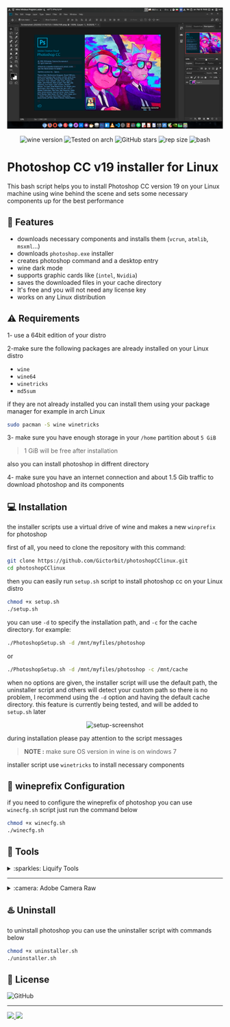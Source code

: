 
<div align="center" class="tip" markdown="1" style>

![screenshot](Screenshot.png)

![wine version](https://img.shields.io/badge/wine-%E2%96%B25.22-red) ![Tested on arch](https://img.shields.io/badge/Tested%20on-Archlinux-brightgreen) ![GitHub stars](https://img.shields.io/github/stars/Gictorbit/photoshopCClinux) ![rep size](https://img.shields.io/github/repo-size/gictorbit/photoshopCClinux) ![bash](https://img.shields.io/badge/bash-5.0-yellowgreen)
</div>

# Photoshop CC v19 installer for Linux
This bash script helps you to install Photoshop CC version 19 on your Linux machine using wine behind the scene
and sets some necessary components up for the best performance

## :rocket: Features
* downloads necessary components and installs them (`vcrun`, `atmlib`, `msxml`...)
* downloads `photoshop.exe` installer
* creates photoshop command and a desktop entry
* wine dark mode
* supports graphic cards like (`intel`, `Nvidia`)
* saves the downloaded files in your cache directory
* It's free and you will not need any license key
* works on any Linux distribution

## :warning: Requirements
1- use a 64bit edition of your distro

2-make sure the following packages are already installed on your Linux distro
* `wine`
* `wine64`
* `winetricks`
* `md5sum`


if they are not already installed you can install them using your package manager for example in arch Linux
```bash
sudo pacman -S wine winetricks
``` 
3- make sure you have enough storage in your `/home` partition about `5 GiB`
> 1 GiB will be free after installation

also you can install photoshop in diffrent directory

4- make sure you have an internet connection and about 1.5 Gib traffic to download photoshop and its components

## :computer: Installation

the installer scripts use a virtual drive of wine and makes a new `winprefix` for photoshop

first of all, you need to clone the repository with this command:
```bash
git clone https://github.com/Gictorbit/photoshopCClinux.git
cd photoshopCClinux
```
then you can easily run `setup.sh` script to install photoshop cc on your Linux distro

```bash
chmod +x setup.sh
./setup.sh
```

you can use `-d` to specify the installation path, and `-c` for the cache directory.
for example:
```bash
./PhotoshopSetup.sh -d /mnt/myfiles/photoshop
```
or
```bash
./PhotoshopSetup.sh -d /mnt/myfiles/photoshop -c /mnt/cache
```
when no options are given, the installer script will use the default path, 
the uninstaller script and others will detect your custom path so there is no problem,
I recommend using the `-d` option  and having the default cache directory.
this feature is currently being tested, and will be added to `setup.sh` later


<div align="center" class="tip" markdown="1" style>

![setup-screenshot](images/setup-screenshot.png)
</div>

during installation please pay attention to the script messages

> **NOTE :** make sure OS version in wine is on windows 7

installer script use `winetricks` to install necessary components

## :wine_glass: wineprefix Configuration
if you need to configure the wineprefix of photoshop you can use `winecfg.sh` script just run the command below
```bash
chmod +x winecfg.sh
./winecfg.sh
```
## :hammer: Tools

<details>
<summary>:sparkles: Liquify Tools</summary>
as you know photoshop has many useful tools like `Liquify Tools`.</br>

if you get some errors while working with these tools,
It may because of the graphics card.</br>

photoshop uses the `GPU` to process these tools so before using these tools make sure that your graphics card `(Nvidia, AMD)` is configured correctly in your Linux machine.
</br>The other solution is you can configure photoshop to use your `CPU` for image processing. to do that, follow the steps below:

* go to edit tab and open `preferences` or `[ctrl+K]`
* then go to the `performance` tab
* in the graphics processor settings section, uncheck `Use graphics processor`

![](https://user-images.githubusercontent.com/34630603/80861998-117b7a80-8c87-11ea-8f56-079f43dfafd9.png)
</details>

---
<details>
<summary>:camera: Adobe Camera Raw</summary>

another useful adobe software is `camera raw` if you want to work with it beside photoshop you must install it separately to do this, after photoshop installation run `cameraRawInstaller.sh` script with commands below:
```bash
chmod +x cameraRawInstaller.sh
./cameraRawInstaller.sh
```
then restart photoshop.you can open it from 
`Edit >>Preferences >> Camera Raw`

> **_NOTE1:_** the size of camera raw installation file is about 400MB


> **_NOTE2:_** camera raw performance depends on your graphic card driver and its configuration

</details>

## :hotsprings: Uninstall
to uninstall photoshop you can use the uninstaller script with commands below

```bash
chmod +x uninstaller.sh
./uninstaller.sh
```


## :bookmark: License
![GitHub](https://img.shields.io/github/license/Gictorbit/photoshopCClinux?style=for-the-badge)

---
<a href="https://poshtiban.com">
<img src="images/poshtibancom.png" width="25%"> 
</a>
<a href="https://github.com/Gictorbit/illustratorCClinux">
<img src="https://github.com/Gictorbit/illustratorCClinux/raw/master/images/AiIcon.png" width="9%">
</a>
